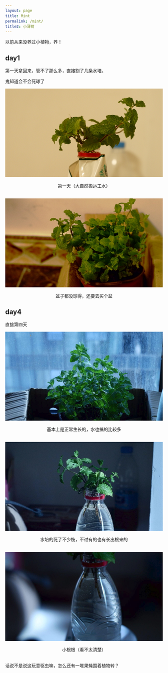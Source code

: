 ```yaml
---
layout: page
title: Mint
permalink: /mint/
title2: 小薄荷
---
```


以前从来没养过小植物，养！

## day1

第一天拿回来，管不了那么多，直接割了几条水培。

鬼知道会不会死球了

![第一天](/assets/mint/day-1.JPG)
<center>第一天（大自然搬运工水）</center><br/>


![第一天](/assets/mint/day-1-2.JPG)
<center>盆子都没球得，还要去买个盆</center>

## day4

直接第四天

![第四天](/assets/mint/day-4-1.jpg)
<center>基本上是正常生长的，水也搞的比较多</center><br/>

![第四天](/assets/mint/day-4-2.jpg)
<center>水培的死了不少枝，不过有的也有长出根来的</center><br/>

![第四天](/assets/mint/day-4-3.jpg)
<center>小根根（看不太清楚）</center><br/>

话说不是说这玩意驱虫嘛，怎么还有一堆果蝇围着植物转？